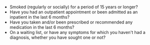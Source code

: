 - Smoked (regularly or socially) for a period of 15 years or longer?
- Have you had an outpatient appointment or been admitted as an inpatient in the last 6 months?
- Have you taken and/or been prescribed or recommended any medication in the last 6 months?
- On a waiting list, or have any symptoms for which you haven't had a diagnosis, whether you have sought one or not?
